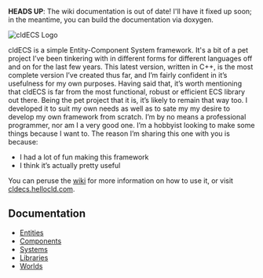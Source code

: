 **HEADS UP**: The wiki documentation is out of date! I'll have it fixed up soon; in the meantime, you can build the documentation via doxygen.

![cldECS Logo](http://cldecs.hellocld.com/gfx/cldECS-logo.png)

cldECS is a simple Entity-Component System framework. It's a bit of a pet project I’ve been tinkering with in different forms for different languages off and on for the last few years. This latest version, written in C++, is the most complete version I’ve created thus far, and I’m fairly confident in it’s usefulness for my own purposes. Having said that, it’s worth mentioning that cldECS is far from the most functional, robust or efficient ECS library out there. Being the pet project that it is, it’s likely to remain that way too. I developed it to suit my own needs as well as to sate my my desire to develop my own framework from scratch. I’m by no means a professional programmer, nor am I a very good one. I’m a hobbyist looking to make some things because I want to. The reason I’m sharing this one with you is because: 
* I had a lot of fun making this framework
* I think it’s actually pretty useful

You can peruse the [wiki](https://github.com/hellocld/CLD-ECS/wiki/Home) for more information on how to use it, or visit [cldecs.hellocld.com](http://cldecs.hellocld.com).

## Documentation
* [Entities](https://github.com/hellocld/CLD-ECS/wiki/Entities)
* [Components](https://github.com/hellocld/CLD-ECS/wiki/Components)
* [Systems](https://github.com/hellocld/CLD-ECS/wiki/Systems)
* [Libraries](https://github.com/hellocld/CLD-ECS/wiki/Libraries)
* [Worlds](https://github.com/hellocld/CLD-ECS/wiki/Worlds)
